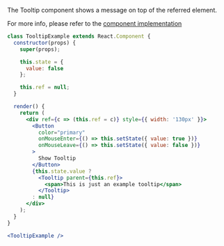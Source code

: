 The Tooltip component shows a message on top of the referred element.

For more info, please refer to the <a href="https://github.com/gazpachu/sugui/src/components/tooltip/index.jsx" target="_blank">component implementation</a>

```jsx
class TooltipExample extends React.Component {
  constructor(props) {
    super(props);

    this.state = {
      value: false
    };

    this.ref = null;
  }

  render() {
    return (
      <div ref={c => (this.ref = c)} style={{ width: '130px' }}>
        <Button
          color="primary"
          onMouseEnter={() => this.setState({ value: true })}
          onMouseLeave={() => this.setState({ value: false })}
        >
          Show Tooltip
        </Button>
        {this.state.value ?
          <Tooltip parent={this.ref}>
            <span>This is just an example tooltip</span>
          </Tooltip>
        : null}
      </div>
    );
  }
}

<TooltipExample />
```
